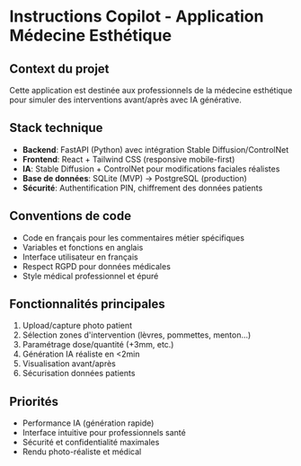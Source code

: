 # Instructions Copilot - Application Médecine Esthétique

<!-- Use this file to provide workspace-specific custom instructions to Copilot. For more details, visit https://code.visualstudio.com/docs/copilot/copilot-customization#_use-a-githubcopilotinstructionsmd-file -->

## Context du projet
Cette application est destinée aux professionnels de la médecine esthétique pour simuler des interventions avant/après avec IA générative.

## Stack technique
- **Backend**: FastAPI (Python) avec intégration Stable Diffusion/ControlNet
- **Frontend**: React + Tailwind CSS (responsive mobile-first)
- **IA**: Stable Diffusion + ControlNet pour modifications faciales réalistes
- **Base de données**: SQLite (MVP) → PostgreSQL (production)
- **Sécurité**: Authentification PIN, chiffrement des données patients

## Conventions de code
- Code en français pour les commentaires métier spécifiques
- Variables et fonctions en anglais
- Interface utilisateur en français
- Respect RGPD pour données médicales
- Style médical professionnel et épuré

## Fonctionnalités principales
1. Upload/capture photo patient
2. Sélection zones d'intervention (lèvres, pommettes, menton...)
3. Paramétrage dose/quantité (+3mm, etc.)
4. Génération IA réaliste en <2min
5. Visualisation avant/après
6. Sécurisation données patients

## Priorités
- Performance IA (génération rapide)
- Interface intuitive pour professionnels santé
- Sécurité et confidentialité maximales
- Rendu photo-réaliste et médical
